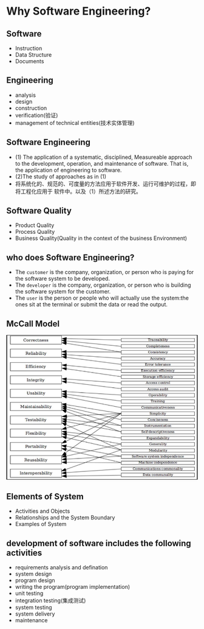 # Why Software Engineering?

## Software
- Instruction
- Data Structure
- Documents

## Engineering
- analysis
- design
- construction
- verification(验证)
- management of technical entities(技术实体管理)

## Software Engineering
- (1) The application of a systematic, disciplined,  Measureable approach to the
development, operation, and maintenance of software. That is, the application of
engineering to software.
- (2)The study of approaches as in (1)
- 将系统化的、规范的、可度量的方法应用于软件开发、运行可维护的过程，即将工程化应用于
软件中。以及（1）所述方法的研究。


## Software Quality
- Product Quality
- Process Quality
- Business Quality(Quality in the context of the business Environment)

## who does Software Engineering?
- The `customer` is the company, organization, or person who is paying for the
software system to be developed.
- The `developer` is the company, organization, or person who is building the
software system for the customer.
- The `user` is the person or people who will actually use the system:the ones sit
at the terminal or submit the data or read the output.

## McCall Model
![Mc-Call](images/Mc-Call.png)

## Elements of System
- Activities and Objects
- Relationships and the System Boundary
- Examples of System

## development of software includes the following activities
- requirements analysis and defination
- system design
- program design
- writing the program(program implementation)
- unit testing
- integration testing(集成测试)
- system testing
- system delivery
- maintenance
